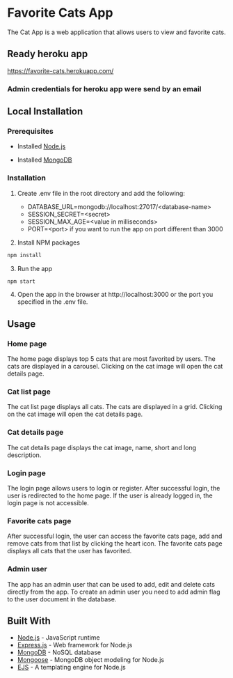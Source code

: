 # Favorite Cats App

The Cat App is a web application that allows users to view and favorite cats.


## Ready heroku app

https://favorite-cats.herokuapp.com/


### Admin credentials for heroku app were send by an email


## Local Installation


### Prerequisites

* Installed [Node.js](https://nodejs.org/en/download/)

* Installed [MongoDB](https://docs.mongodb.com/manual/installation/)


### Installation

1. Create .env file in the root directory and add the following:
    * DATABASE_URL=mongodb://localhost:27017/\<database-name>
    * SESSION_SECRET=\<secret>
    * SESSION_MAX_AGE=\<value in milliseconds>
    * PORT=\<port> if you want to run the app on port different than 3000

2. Install NPM packages

```bash
npm install
```

3. Run the app

```bash
npm start
```

4. Open the app in the browser at http://localhost:3000 or the port you specified in the .env file.


## Usage


### Home page

The home page displays top 5 cats that are most favorited by users. The cats are displayed in a carousel. Clicking on the cat image will open the cat details page.


### Cat list page

The cat list page displays all cats. The cats are displayed in a grid. Clicking on the cat image will open the cat details page.


### Cat details page

The cat details page displays the cat image, name, short and long description.


### Login page

The login page allows users to login or register. After successful login, the user is redirected to the home page. If the user is already logged in, the login page is not accessible.


### Favorite cats page

After successful login, the user can access the favorite cats page, add and remove cats from that list by clicking the heart icon. The favorite cats page displays all cats that the user has favorited.


### Admin user

The app has an admin user that can be used to add, edit and delete cats directly from the app. To create an admin user you need to add admin flag to the user document in the database. 


## Built With

* [Node.js](https://nodejs.org/en/) - JavaScript runtime
* [Express.js](https://expressjs.com/) - Web framework for Node.js
* [MongoDB](https://www.mongodb.com/) - NoSQL database
* [Mongoose](https://mongoosejs.com/) - MongoDB object modeling for Node.js
* [EJS](https://ejs.co/) - A templating engine for Node.js
